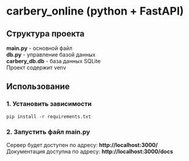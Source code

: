 # carbery_online (python + FastAPI)
## Структура проекта
**main.py** - основной файл  
**db.py** - управление базой данных  
**carbery_db.db** - база данных SQLite  
Проект содержит venv  
## Использование
### 1. Установить зависимости
```
pip install -r requirements.txt
```
### 2. Запустить файл main.py
Сервер будет доступен по адресу: **http://localhost:3000/**  
Документация доступна по адресу: **http://localhost:3000/docs**  
